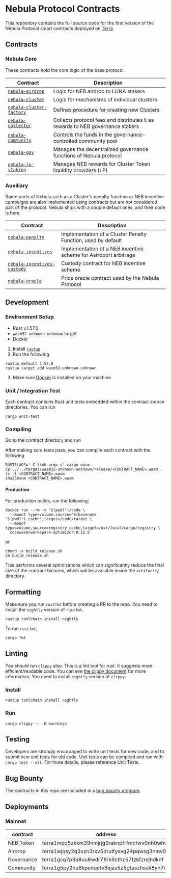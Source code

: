 # Nebula Protocol Contracts

This repository contains the full source code for the first version of the Nebula Protocol smart contracts deployed on [Terra](https://terra.money).

## Contracts

### Nebula Core

These contracts hold the core logic of the base protocol.

| Contract                                                        | Description                                                                    |
| --------------------------------------------------------------- | ------------------------------------------------------------------------------ |
| [`nebula-airdrop`](./contracts/nebula-airdrop/)                 | Logic for NEB airdrop to LUNA stakers                                          |
| [`nebula-cluster`](./contracts/nebula-cluster/)                 | Logic for mechanisms of individual clusters                                    |
| [`nebula-cluster-factory`](./contracts/nebula-cluster-factory/) | Defines procedure for creating new Clusters                                    |
| [`nebula-collector`](./contracts/nebula-collector/)             | Collects protocol fees and distributes it as rewards to NEB governance stakers |
| [`nebula-community`](./contracts/nebula-community/)             | Controls the funds in the governance-controlled community pool                 |
| [`nebula-gov`](./contracts/nebula-gov/)                         | Manages the decentralized governance functions of Nebula protocol              |
| [`nebula-lp-staking`](./contracts/nebula-lp-staking/)           | Manages NEB rewards for Cluster Token liquidity providers (LP)                 |

### Auxiliary

Some parts of Nebula such as a Cluster's penalty function or NEB incentive campaigns are also implemented using contracts but are not considered part of the protocol.
Nebula ships with a couple default ones, and their code is here.

| Contract                                                              | Description                                                      |
| --------------------------------------------------------------------- | ---------------------------------------------------------------- |
| [`nebula-penalty`](./contracts/nebula-penalty/)                       | Implementation of a Cluster Penalty Function, used by default    |
| [`nebula-incentives`](./contracts/nebula-incentives/)                 | Implementation of a NEB incentive scheme for Astroport arbitrage |
| [`nebula-incentives-custody`](./contracts/nebula-incentives-custody/) | Custody contract for NEB incentive scheme                        |
| [`nebula-oracle`](./contracts/nebula-oracle/)                         | Price oracle contract used by the Nebula Protocol                |

## Development

### Environment Setup

- Rust v.1.57.0
- `wasm32-unknown-unknown` target
- Docker

1. Install [`rustup`](https://rustup.rs)
2. Run the following

```shell
rustup default 1.57.0
rustup target add wasm32-unknown-unknown
```

3. Make sure [Docker](https://docker.com) is installed on your machine

### Unit / Integration Test

Each contract contains Rust unit tests embedded within the contract source directories. You can run

```shell
cargo unit-test
```

### Compiling

Go to the contract directory and run

After making sure tests pass, you can compile each contract with the following

```shell
RUSTFLAGS='-C link-arg=-s' cargo wasm
cp ../../target/wasm32-unknown-unknown/release/<CONTRACT_NAME>.wasm .
ls -l <CONTRACT_NAME>.wasm
sha256sum <CONTRACT_NAME>.wasm
```

#### Production

For production builds, run the following:

```
docker run --rm -v "$(pwd)":/code \
  --mount type=volume,source="$(basename "$(pwd)")_cache",target=/code/target \
  --mount type=volume,source=registry_cache,target=/usr/local/cargo/registry \
  cosmwasm/workspace-optimizer:0.12.5
```

or

```shell
chmod +x build_release.sh
sh build_release.sh
```

This performs several optimizations which can significantly reduce the final size of the contract binaries, which will be available inside the `artifacts/` directory.

## Formatting

Make sure you run `rustfmt` before creating a PR to the repo. You need to install the `nightly` version of `rustfmt`.

```
rustup toolchain install nightly
```

To run `rustfmt`,

```
cargo fmt
```

## Linting

You should run `clippy` also. This is a lint tool for rust. It suggests more efficient/readable code. You can see [the clippy document](https://rust-lang.github.io/rust-clippy/master/index.html) for more information. You need to install `nightly` version of `clippy`.

### Install

```
rustup toolchain install nightly
```

### Run

```
cargo clippy -- -D warnings
```

## Testing

Developers are strongly encouraged to write unit tests for new code, and to submit new unit tests for old code. Unit tests can be compiled and run with: `cargo test --all`. For more details, please reference Unit Tests.

## Bug Bounty

The contracts in this repo are included in a [bug bounty program](https://www.immunefi.com/bounty/nebulaprotocol).

## Deployments

### Mainnet

| contract   | address                                      |
| ---------- | -------------------------------------------- |
| NEB Token  | terra1mpq5zkkm39nmjrjg9raknpfrfmcfwv0nh0whvn |
| Airdrop    | terra1wjqsy2q3xzn3rxv5drutfysvg24pqwsg3nmv0y |
| Governance | terra1gsq7p9a8uu6wdr78rk9cthz57tzkfzrejhdknf |
| Community  | terra1g5py2hu8kpenqetv6xjas5z5gtaszhsuk8yn7n |